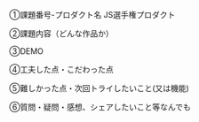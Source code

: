 ①課題番号-プロダクト名
JS選手権プロダクト

②課題内容（どんな作品か）


③DEMO


④工夫した点・こだわった点


⑤難しかった点・次回トライしたいこと(又は機能)


⑥質問・疑問・感想、シェアしたいこと等なんでも
